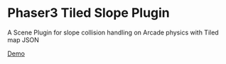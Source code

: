 # Phaser3 Tiled Slope Plugin
A Scene Plugin for slope collision handling on Arcade physics with Tiled map JSON

[Demo](https://umeruma.github.io/phaser3-tiled-slope-demo/)
